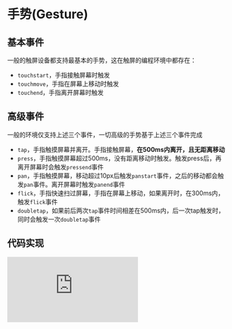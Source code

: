 手势(Gesture)
==================

## 基本事件
一般的触屏设备都支持最基本的手势，这在触屏的编程环境中都存在：

- `touchstart`，手指接触屏幕时触发
- `touchmove`，手指在屏幕上移动时触发
- `touchend`，手指离开屏幕时触发

## 高级事件
一般的环境仅支持上述三个事件，一切高级的手势基于上述三个事件完成

- `tap`，手指触摸屏幕并离开。手指接触屏幕，**在500ms内离开，且无距离移动**
- `press`，手指触摸屏幕超过500ms，没有距离移动时触发。触发press后，再离开屏幕时会触发`pressend`事件
- `pan`，手指触摸屏幕，移动超过10px后触发`panstart`事件，之后的移动都会触发`pan`事件。离开屏幕时触发`panend`事件
- `flick`，手指快速扫过屏幕，手指在屏幕上移动，如果离开时，在300ms内，触发`flick`事件
- `doubletap`，如果前后两次`tap`事件时间相差在500ms内，后一次tap触发时，同时会触发一次`doubletap`事件

## 代码实现

![具体代码](https://github.com/JacksonTian/gesture/blob/master/src/gesture.js)
